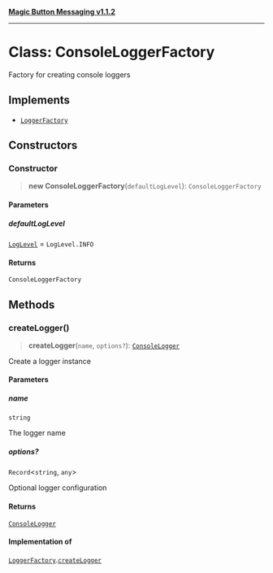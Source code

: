 [**Magic Button Messaging v1.1.2**](../README.md)

***

# Class: ConsoleLoggerFactory

Factory for creating console loggers

## Implements

- [`LoggerFactory`](../interfaces/LoggerFactory.md)

## Constructors

### Constructor

> **new ConsoleLoggerFactory**(`defaultLogLevel`): `ConsoleLoggerFactory`

#### Parameters

##### defaultLogLevel

[`LogLevel`](../enumerations/LogLevel.md) = `LogLevel.INFO`

#### Returns

`ConsoleLoggerFactory`

## Methods

### createLogger()

> **createLogger**(`name`, `options?`): [`ConsoleLogger`](ConsoleLogger.md)

Create a logger instance

#### Parameters

##### name

`string`

The logger name

##### options?

`Record`\<`string`, `any`\>

Optional logger configuration

#### Returns

[`ConsoleLogger`](ConsoleLogger.md)

#### Implementation of

[`LoggerFactory`](../interfaces/LoggerFactory.md).[`createLogger`](../interfaces/LoggerFactory.md#createlogger)

